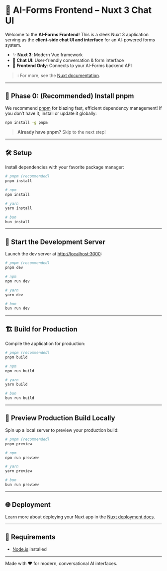 # 🤖 AI-Forms Frontend – Nuxt 3 Chat UI

Welcome to the **AI-Forms Frontend**!
This is a sleek Nuxt 3 application serving as the **client-side chat UI and interface** for an AI-powered forms system.

* ✨ **Nuxt 3**: Modern Vue framework
* 💬 **Chat UI**: User-friendly conversation & form interface
* 🤝 **Frontend Only**: Connects to your AI-Forms backend API

> ℹ️ For more, see the [Nuxt documentation](https://nuxt.com/docs/getting-started/introduction).

---

## 🚦 Phase 0: (Recommended) Install pnpm

We recommend [pnpm](https://pnpm.io/) for blazing fast, efficient dependency management!
If you don’t have it, install or update it globally:

```bash
npm install -g pnpm
```

> **Already have pnpm?** Skip to the next step!

---

## 🛠️ Setup

Install dependencies with your favorite package manager:

```bash
# pnpm (recommended)
pnpm install

# npm
npm install

# yarn
yarn install

# bun
bun install
```

---

## 🚀 Start the Development Server

Launch the dev server at [http://localhost:3000](http://localhost:3000):

```bash
# pnpm (recommended)
pnpm dev

# npm
npm run dev

# yarn
yarn dev

# bun
bun run dev
```

---

## 🏗️ Build for Production

Compile the application for production:

```bash
# pnpm (recommended)
pnpm build

# npm
npm run build

# yarn
yarn build

# bun
bun run build
```

---

## 👀 Preview Production Build Locally

Spin up a local server to preview your production build:

```bash
# pnpm (recommended)
pnpm preview

# npm
npm run preview

# yarn
yarn preview

# bun
bun run preview
```

---

## 🌐 Deployment

Learn more about deploying your Nuxt app in the
[Nuxt deployment docs](https://nuxt.com/docs/getting-started/deployment).

---

## 📝 Requirements

* [Node.js](https://nodejs.org/) installed

---

Made with ❤️ for modern, conversational AI interfaces.

